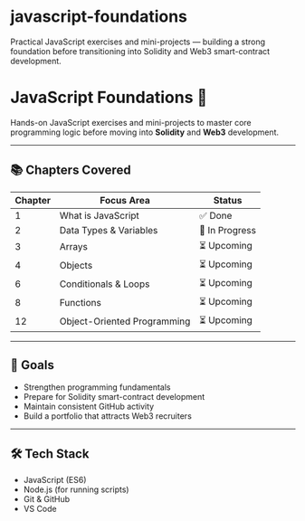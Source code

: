 # javascript-foundations
Practical JavaScript exercises and mini-projects — building a strong foundation before transitioning into Solidity and Web3 smart-contract development.

# JavaScript Foundations 🚀

Hands-on JavaScript exercises and mini-projects to master core programming logic before moving into **Solidity** and **Web3** development.

---

## 📚 Chapters Covered
| Chapter | Focus Area                  | Status |
|---------|---------------------------- |--------|
| 1       | What is JavaScript          | ✅ Done |
| 2       | Data Types & Variables      | 🔄 In Progress|
| 3       | Arrays                      | ⏳ Upcoming |
| 4       | Objects                     | ⏳ Upcoming |
| 6       | Conditionals & Loops        | ⏳ Upcoming |
| 8       | Functions                   | ⏳ Upcoming |
| 12      | Object-Oriented Programming | ⏳ Upcoming |

---

## 🧠 Goals
- Strengthen programming fundamentals  
- Prepare for Solidity smart-contract development  
- Maintain consistent GitHub activity  
- Build a portfolio that attracts Web3 recruiters  

---

## 🛠️ Tech Stack
- JavaScript (ES6)
- Node.js (for running scripts)
- Git & GitHub
- VS Code
